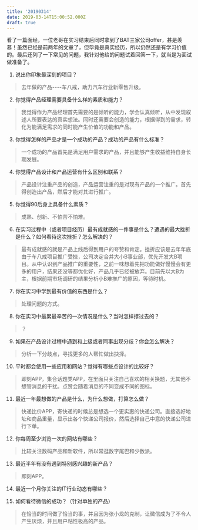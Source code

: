 ```yaml
---
title: '20190314'
date: 2019-03-14T15:00:52.000Z
draft: true
---
```


看了一篇面经，一位老哥在实习结束后同时拿到了BAT三家公司offer，甚是羡慕！虽然已经是前两年的文章了，但毕竟是真实经历，所以仍然还是有学习价值的。最后还列了一下常见的问题，我针对他给的问题试着回答一下，就当是为面试做准备了。

1. 说出你印象最深刻的项目？

  > 去年做的产品----车八戒，助力汽车行业新零售升级。

2. 你觉得产品经理需要具备什么样的素质和能力？

  > 我觉得作为产品经理首先需要的是倾听的能力，学会认真倾听，从中发现叙述人所要表达的真实想法。同时还需要会创造的能力，根据得到的需求，转化为能满足需求的同时能产生价值的功能和产品。

3. 你觉得怎样的产品才是一个成功的产品？成功的产品有什么标准？

  > 一个成功的产品首先是满足用户需求的产品，并且能够产生收益维持自身长期发展。

4. 你觉得产品设计和产品运营有什么区别和联系？

  > 产品设计注重产品的创造，产品运营注重的是对现有产品的一个推广。首先得创造出产品，然后才能对其进行推广。

5. 你觉得90后身上具备什么素质？

  > 成熟、创新、不怕苦不怕难。

6. 在实习过程中（或者项目经历）最有成就感的一件事是什么？遭遇的最大挫折是什么？如何看待这次挫折？怎么解决的？

  > 最有成就感的就是产品上线后得到用户的夸赞和肯定。挫折应该是去年年底由于车八戒项目推广受挫，公司决定合并大小B事业部，优先开发大B项目。从中认识到产品推广的重要性，之前一味想着先把功能做好慢慢会有更多的用户，结果还没等都优化好，产品几乎已经被放弃。目前先以大B为主，根据前期市场调研的结果分析小B难推广的原因，等待时机。

7. 你在实习中学到最有价值的东西是什么？

  > 处理问题的方式。

8. 你在实习中最累最辛苦的一次情况是什么？当时怎样撑过去的？

  > ？

9. 如果在产品设计过程中遇到和上级或者同事出现分歧？你会怎么解决？

  > 分析一下分歧点，寻找更多的人帮忙做出抉择。

10. 平时都会使用一些应用和网站？觉得有哪些点设计的比较好？

  > 即刻APP，集合话题类APP，在里面只关注自己喜欢的相关换题，无其他不想管消息的干扰。点赞会随着消息的不同变成不同的图标。

11. 最近一年最想做的产品是什么，为什么想做，打算怎么做？

  > 快递比价APP，寄快递的时候总是想选一个更实惠的快递公司。直接选好地址和商品重量，显示出各个快递公司报价，然后选择自己中意的快递公司进行下单。

12. 你每周至少浏览一次的网站有哪些？

  > 比较关注数码产品和新软件，所以常逛数字尾巴和少数派。

13. 最近半年有没有遇到特别感兴趣的新产品？

  > 即刻APP。

14. 最近一个月你关注的IT行业动态有哪些？

15. 如何看待微信的成功？（针对单独的产品）

  > 在恰当的时间做了恰当的事，并且因为张小龙的克制，让微信成为了不令人产生厌烦，并且用户粘性极高的产品。
